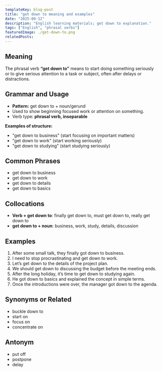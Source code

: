 ```yaml
---
templateKey: blog-post
title: "get down to meaning and examples"
date: "2025-09-12"
description: "English learning materials; get down to explanation."
tags: ["English", "phrasal verbs"]
featuredImage: ./get-down-to.png
relatedPosts:
---
```


## Meaning

The phrasal verb **“get down to”** means to start doing something seriously or to give serious attention to a task or subject, often after delays or distractions.

## Grammar and Usage

- **Pattern:** get down to + noun/gerund
- Used to show beginning focused work or attention on something.
- Verb type: **phrasal verb, inseparable**

**Examples of structure:**

- "get down to business" (start focusing on important matters)
- "get down to work" (start working seriously)
- "get down to studying" (start studying seriously)

## Common Phrases

- get down to business
- get down to work
- get down to details
- get down to basics

## Collocations

- **Verb + get down to**: finally get down to, must get down to, really get down to
- **get down to + noun**: business, work, study, details, discussion

## Examples

1. After some small talk, they finally got down to business.
2. I need to stop procrastinating and get down to work.
3. Let’s get down to the details of the project plan.
4. We should get down to discussing the budget before the meeting ends.
5. After the long holiday, it’s time to get down to studying again.
6. He got down to basics and explained the concept in simple terms.
7. Once the introductions were over, the manager got down to the agenda.

## Synonyms or Related

- buckle down to
- start on
- focus on
- concentrate on

## Antonym

- put off
- postpone
- delay
